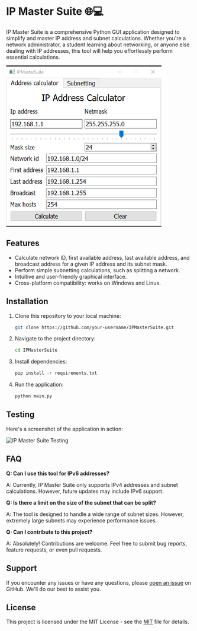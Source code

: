 # IP Master Suite 🌐💻

IP Master Suite is a comprehensive Python GUI application designed to simplify and master IP address and subnet calculations. Whether you're a network administrator, a student learning about networking, or anyone else dealing with IP addresses, this tool will help you effortlessly perform essential calculations.

![IP Master Suite Screenshot](screenshot.png)

## Features

- Calculate network ID, first available address, last available address, and broadcast address for a given IP address and its subnet mask.
- Perform simple subnetting calculations, such as splitting a network.
- Intuitive and user-friendly graphical interface.
- Cross-platform compatibility: works on Windows and Linux.

## Installation

1. Clone this repository to your local machine:

   ```bash
   git clone https://github.com/your-username/IPMasterSuite.git


2. Navigate to the project directory:

   ```bash
   cd IPMasterSuite
   ```

3. Install dependencies:

   ```bash
   pip install -r requirements.txt
   ```

4. Run the application:

   ```bash
   python main.py
   ```

## Testing

Here's a screenshot of the application in action:

![IP Master Suite Testing](testing.png)

## FAQ

**Q: Can I use this tool for IPv6 addresses?**

A: Currently, IP Master Suite only supports IPv4 addresses and subnet calculations. However, future updates may include IPv6 support.

**Q: Is there a limit on the size of the subnet that can be split?**

A: The tool is designed to handle a wide range of subnet sizes. However, extremely large subnets may experience performance issues.

**Q: Can I contribute to this project?**

A: Absolutely! Contributions are welcome. Feel free to submit bug reports, feature requests, or even pull requests.

## Support

If you encounter any issues or have any questions, please [open an issue](https://github.com/your-username/ip-master-suite/issues) on GitHub. We'll do our best to assist you.

## License

This project is licensed under the MIT License - see the [MIT](LICENSE) file for details.
